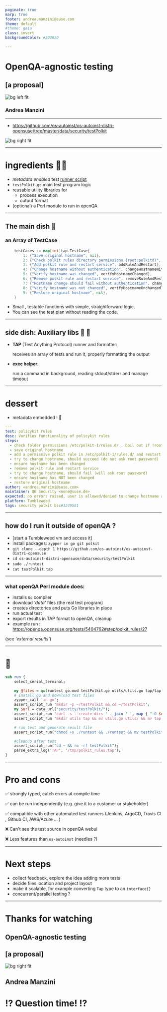 ```yaml
---
paginate: true
marp: true
footer: andrea.manzini@suse.com
theme: default
#theme: gaia
class: invert
backgroundColor: #203020

---
```

# OpenQA-agnostic testing

## [a proposal]

![bg left fit](../img/opensuse-logo-color.svg)

### Andrea Manzini

---

- https://github.com/os-autoinst/os-autoinst-distri-opensuse/tree/master/data/security/testPolkit

![bg right fit](../img/torvalds_quote.png)

---
# ingredients 👨‍🍳

- *metadata enabled* test [runner script](https://github.com/os-autoinst/os-autoinst-distri-opensuse/blob/master/data/security/testPolkit/runtest)
- `testPolkit.go` main test program logic
- reusable utility libraries for
  - process execution
  - output format
- (optional) a Perl module to run in openQA

---
## The main dish 🍝

### an Array of TestCase

```Go
	testCases := map[int]tap.TestCase{
		1: {"Save original hostname", nil},
		2: {"Check polkit rules directory permissions (root:polkitd)", checkPermissions},
		3: {"Add polkit rule and restart service", addRuleAndRestart},
		4: {"Change hostname without authentication", changeHostnameWithAuth},
		5: {"Verify hostname was changed", verifyHostnameChanged},
		6: {"Remove polkit rule and restart service", removeRuleAndRestart},
		7: {"Hostname change should fail without authentication", changeHostnameShouldFail},
		8: {"Verify hostname was not changed", verifyHostnameUnchanged},
		9: {"Restore original hostname", nil},
	}
```

- Small , testable functions with simple, straightforward logic. 
- You can see the test plan without reading the code.

---
## side dish: Auxiliary libs 🥕 🍅

- **TAP** (Test Anything Protocol) runner and formatter:

  receives an array of tests and run it, properly formatting the output 

- **exec helper**:

  run a command in background, reading stdout/stderr and manage timeout

---
# dessert 

- metadata embedded ! 🤖

```yaml
---
test: policykit rules
desc: Verifies functionality of policykit rules
steps:
  - check folder permissions /etc/polkit-1/rules.d/ , bail out if !root:polkitd
  - save original hostname
  - add a permissive polkit rule in /etc/polkit-1/rules.d/ and restart polkit service
  - try to change hostname, should succeed (do not ask root password)
  - ensure hostname has been changed
  - remove polkit rule and restart service
  - try to change hostname, should fail (will ask root password)
  - ensure hostname has NOT been changed
  - restore original hostname
author: <andrea.manzini@suse.com>
maintainer: QE Security <none@suse.de>
expected: no errors raised, user is allowed/denied to change hostname according to the rule
platform: Tumbleweed
tags: security polkit bsc#1249581
```
<!-- footer: "" -->


---
## how do I run it outside of openQA ?

- [start a Tumbleweed vm and access it]
- install packages: `zypper in go git polkit`
- `git clone --depth 1 https://github.com/os-autoinst/os-autoinst-distri-opensuse`
- `cd os-autoinst-distri-opensuse/data/security/testPolkit`
- `sudo ./runtest`
- `cat testPolkit.tap`



---
### what openQA Perl module does:

- installs `Go` compiler
- download *'data'* files (the real test program)
- creates directories and puts Go libraries in place 
- run actual test
- export results in TAP format to openQA, cleanup
- example run : https://openqa.opensuse.org/tests/5404762#step/polkit_rules/27

(see *'external results'*)

---
# 🐪

```Perl
sub run {
    select_serial_terminal;

    my @files = qw(runtest go.mod testPolkit.go utils/utils.go tap/tap.go);
    # install go and download test files
    zypper_call 'in go';
    assert_script_run 'mkdir -p ~/testPolkit && cd ~/testPolkit';
    my $url = data_url("security/testPolkit/");
    assert_script_run 'curl -s --create-dirs ' . join ' ', map { "-O $url/$_" } @files;
    assert_script_run 'mkdir utils tap && mv utils.go utils/ && mv tap.go tap/';

    # run test and generate result file
    assert_script_run("chmod +x ./runtest && ./runtest && mv testPolkit.tap /tmp/polkit_rules.tap");

    #cleanup after test
    assert_script_run("cd ~ && rm -rf testPolkit");
    parse_extra_log('TAP', '/tmp/polkit_rules.tap');
}
```

---
# Pro and cons

✅ strongly typed, catch errors at compile time

✅ can be run independently (e.g. give it to a customer or stakeholder)

✅ compatible with other automated test runners (Jenkins, ArgoCD, Travis CI , Github CI, AWS/Azure ... )

❌ Can't see the test source in openQA webui

❌ Less features than `os-autoinst` (needles ?)

---
# Next steps

- collect feedback, explore the idea adding more tests
- decide files location and project layout
- make it scalable, for example converting `Tap` type to an `interface{}`
- concurrent/parallel testing ?

---
# Thanks for watching 

## OpenQA-agnostic testing

## [a proposal]

![bg right fit](../img/opensuse-logo-color.svg)

## Andrea Manzini

# ⁉️ Question time! ⁉️ 